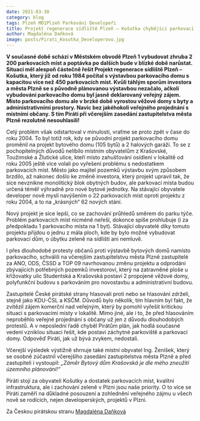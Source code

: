 ```yaml
---
date: 2021-03-30
category: blog
tags: Plzeň MO1Plzeň Parkování Developeři
title: Projekt regenerace sídliště Plzeň – Košutka chybějící parkovací místa nevyřeší, zvítězil soukromý zájem nad veřejným
author: Magdaléna Daňková
image: posts/Pirati_Kosutka_Developerovo.jpg
---
```

**V současné době schází v Městském obvodě Plzeň 1 vybudovat zhruba 2 200 parkovacích míst a poptávka po dalších bude v blízké době narůstat. Situaci měl alespoň částečně řešit Projekt regenerace sídliště Plzeň – Košutka, který již od roku 1984 počítal s výstavbou parkovacího domu s kapacitou více než 450 parkovacích míst. Kvůli táhlým sporům investora a města Plzně se s původně plánovanou výstavbou nezačalo, ačkoli vybudování parkovacího domu byl jasně deklarovaný veřejný zájem. Místo parkovacího domu ale v brzké době vyrostou věžové domy s byty a administrativními prostory. Navíc bez jakéhokoli veřejného projednání s místními občany. S tím Piráti při včerejším zasedání zastupitelstva města Plzně rezolutně nesouhlasili!**

Celý problém však odstartoval v minulosti, vraťme se proto zpět v čase do roku 2004. To byl totiž rok, kdy se původní projekt parkovacího domu proměnil na projekt bytového domu (105 bytů) a 2 halových garáží. To se z pochopitelných důvodů nelíbilo místním obyvatelům z Krašovské, Toužimské a Žlutické ulice, kteří místo zahušťování osídlení v lokalitě od roku 2005 ještě více volali po vyřešení problému s nedostatkem parkovacích míst. Město jako majitel pozemků výstavbu svým způsobem brzdilo, až nakonec došlo ke změně investora, který projekt upravil tak, že sice nevznikne monolitický blok obytných budov, ale parkovací místa budou určená téměř výhradně pro nové bytové jednotky. Na stávající obyvatele developer nově myslí navýšením o 22 parkovacích míst oproti projektu z roku 2004, a to na „krásných“ 62 nových stání.

Nový projekt je sice lepší, co se zachování průhledů směrem do parku týče. Problém parkovacích míst  nicméně neřeší, dokonce spíše prohlubuje  (i za předpokladu 1 parkovacího místa na 1 byt). Stávající obyvatelé díky tomuto projektu přijdou o jednu z mála ploch, kde by bylo možné vybudovat parkovací dům, o úbytku zeleně na sídlišti ani nemluvě.

I přes dlouhodobé protesty občanů proti výstavbě bytových domů namísto parkovacího, schválili na včerejším zastupitelstvu města Plzně zastupitelé za ANO, ODS, ČSSD a TOP 09 navrhovanou změnu projektu a odprodání zbývajících potřebných pozemků investorovi, který na zatravněné ploše u křižovatky ulic Studentská a Krašovská postaví 2 propojené věžové domy, polyfunkční budovu s parkováním pro novostavbu a administrativní budovu.

Zastupitelé České pirátské strany hlasovali proti nebo se hlasování zdrželi, stejně jako KDU-ČSL a KSČM. Důvodů bylo několik, tím hlavním byl fakt, že zvítězil zájem komerční nad veřejným, který by pomohl vyřešit kritickou situaci s parkovacími místy v lokalitě. Mimo jiné, ale i to, že před hlasováním neproběhlo veřejné projednání s občany už jen z důvodu dlouhodobých protestů. A v neposlední řadě chyběl Pirátům plán, jak hodlá současné vedení vzniklou situaci řešit, kde postaví záchytné parkoviště a parkovací domy. Odpověď Piráti, jak už bývá zvykem, nedostali.

Včerejší výsledek výstižně shrnuje také místní obyvatel Ing. Ženíšek, který se osobně zúčastnil včerejšího zasedání zastupitelstva města Plzně a před zastupiteli i vystoupil: *„Záměr Bytový dům Krašovská je dle mého zneužití územního plánování!“*

Piráti stojí za obyvateli Košutky a dostatek parkovacích míst, kvalitní infrastruktura, ale i zachování zeleně v Plzni jsou naše priority. O to více se Piráti zaměří na důkladné posouzení a zohlednění veřejného zájmu u všech nově se rodících, nejen developerských, projektů v Plzni.

Za Českou pirátskou stranu [Magdaléna Daňková](https://plzen.pirati.cz/lide/magda-dankova/)
